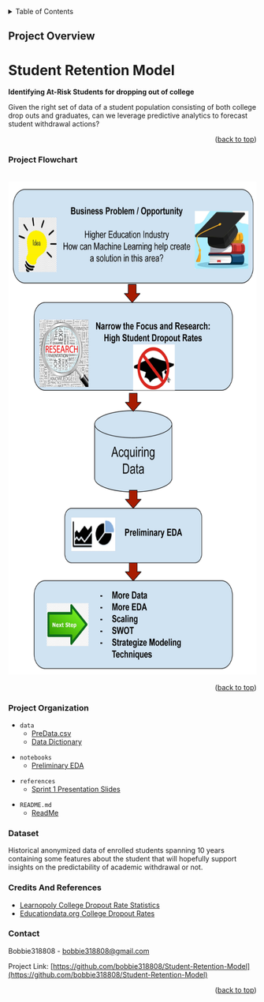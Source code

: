 <a name="readme-top"></a>

<details>
  <summary>Table of Contents</summary>
  <ol>
    <li><a href="#project-overview">Project Overview</a></li>
    <li><a href="#project-flowchart">Project Flowchart</a></li>
    <li><a href="#project-organization">Project Organization</a></li>
    <li><a href="#dataset">Dataset</a></li>
    <li><a href="#credits-and-references">Credits And References</a></li>

  </ol>
</details>

<!-- Project Overview -->
## Project Overview

Student Retention Model
=========================

**Identifying At-Risk Students for dropping out of college**

Given the right set of data of a student population consisting of both college drop outs and graduates, can we leverage predictive analytics to forecast student withdrawal actions?

<p align="right">(<a href="#readme-top">back to top</a>)</p>

<!-- ### Walkthrough Demo -->

### Project Flowchart
<br />
<div align="center">
  <a href="https://github.com/othneildrew/Best-README-Template">
    <img src="images/ProjectWorkFlow.jpg" width="600" height="1000">
    </a>
</div>

<p align="right">(<a href="#readme-top">back to top</a>)</p>


### Project Organization

* `data` 
    - [PreData.csv](https://drive.google.com/file/d/1g-bVWHObcPFhSpUs4lNxAriqcH9iOHoS/view?usp=drive_link)
    - [Data Dictionary](PreDataDataDictionary.xlsx)
<!-- 
* `model`
    - joblib dump of final model / model object -->

* `notebooks`
    - [Preliminary EDA](Sprint1PreliminaryEDA.ipynb)
<!-- 
* `reports`
    - contains final report which summarises the project -->

* `references`
    - [Sprint 1 Presentation Slides](CapstoneSprint1StudentRetentionModel.pptx)
<!-- 
* `src`
    - Contains the project source code (refactored from the notebooks)

* `.gitignore`
    - Part of Git, includes files and folders to be ignored by Git version control

* `capstine_env.yml`
    - Conda environment specification

* `Makefile`
    - Automation script for the project
-->
* `README.md`
    - [ReadMe](README.md)
<!-- 
* `LICENSE`
    - Project license -->

### Dataset

Historical anonymized data of enrolled students spanning 10 years containing some features about the student that will hopefully support insights on the predictability of academic withdrawal or not. 


### Credits And References

* [Learnopoly College Dropout Rate Statistics](https://learnopoly.com/college-dropout-rate/)
* [Educationdata.org College Dropout Rates](https://educationdata.org/college-dropout-rates)

<!-- CONTACT -->
### Contact
Bobbie318808 - bobbie318808@gmail.com

Project Link: [https://github.com/bobbie318808/Student-Retention-Model](https://github.com/bobbie318808/Student-Retention-Model)

<p align="right">(<a href="#readme-top">back to top</a>)</p>

